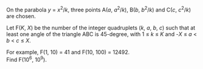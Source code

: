 <p>
On the parabola <var>y</var> = <var>x</var><sup>2</sup>/<var>k</var>, three points A(<var>a</var>, <var>a</var><sup>2</sup>/<var>k</var>), B(<var>b</var>, <var>b</var><sup>2</sup>/<var>k</var>) and C(<var>c</var>, <var>c</var><sup>2</sup>/<var>k</var>) are chosen.
</p>
<p>
Let F(<var>K</var>, <var>X</var>) be the number of the integer quadruplets (<var>k</var>, <var>a</var>, <var>b</var>, <var>c</var>) such that at least one angle of the triangle ABC is 45-degree, with 1 ≤ <var>k</var> ≤ <var>K</var> and -<var>X</var> ≤ <var>a</var> &lt; <var>b</var> &lt; <var>c</var> ≤ <var>X</var>.
</p>
<p>
For example, F(1, 10) = 41 and F(10, 100) = 12492.<br />
Find F(10<sup>6</sup>, 10<sup>9</sup>).
</p>
